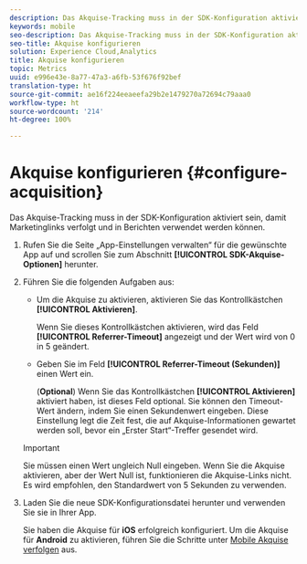 ```yaml
---
description: Das Akquise-Tracking muss in der SDK-Konfiguration aktiviert sein, damit Marketinglinks verfolgt und in Berichten verwendet werden können.
keywords: mobile
seo-description: Das Akquise-Tracking muss in der SDK-Konfiguration aktiviert sein, damit Marketinglinks verfolgt und in Berichten verwendet werden können.
seo-title: Akquise konfigurieren
solution: Experience Cloud,Analytics
title: Akquise konfigurieren
topic: Metrics
uuid: e996e43e-8a77-47a3-a6fb-53f676f92bef
translation-type: ht
source-git-commit: ae16f224eeaeefa29b2e1479270a72694c79aaa0
workflow-type: ht
source-wordcount: '214'
ht-degree: 100%

---
```



# Akquise konfigurieren {#configure-acquisition}

Das Akquise-Tracking muss in der SDK-Konfiguration aktiviert sein, damit Marketinglinks verfolgt und in Berichten verwendet werden können.

1. Rufen Sie die Seite „App-Einstellungen verwalten“ für die gewünschte App auf und scrollen Sie zum Abschnitt **[!UICONTROL SDK-Akquise-Optionen]** herunter.
1. Führen Sie die folgenden Aufgaben aus:

   * Um die Akquise zu aktivieren, aktivieren Sie das Kontrollkästchen **[!UICONTROL Aktivieren]**.

      Wenn Sie dieses Kontrollkästchen aktivieren, wird das Feld **[!UICONTROL Referrer-Timeout]** angezeigt und der Wert wird von 0 in 5 geändert.

   * Geben Sie im Feld **[!UICONTROL Referrer-Timeout (Sekunden)]** einen Wert ein.

      (**Optional**) Wenn Sie das Kontrollkästchen **[!UICONTROL Aktivieren]** aktiviert haben, ist dieses Feld optional. Sie können den Timeout-Wert ändern, indem Sie einen Sekundenwert eingeben. Diese Einstellung legt die Zeit fest, die auf Akquise-Informationen gewartet werden soll, bevor ein „Erster Start“-Treffer gesendet wird.
   >[!IMPORTANT]
   >Sie müssen einen Wert ungleich Null eingeben. Wenn Sie die Akquise aktivieren, aber der Wert Null ist, funktionieren die Akquise-Links nicht. Es wird empfohlen, den Standardwert von 5 Sekunden zu verwenden.

1. Laden Sie die neue SDK-Konfigurationsdatei herunter und verwenden Sie sie in Ihrer App.

   Sie haben die Akquise für **iOS** erfolgreich konfiguriert. 
Um die Akquise für **Android** zu aktivieren, führen Sie die Schritte unter [Mobile Akquise verfolgen](/help/android/acquisition-main/acquisition.md) aus.
